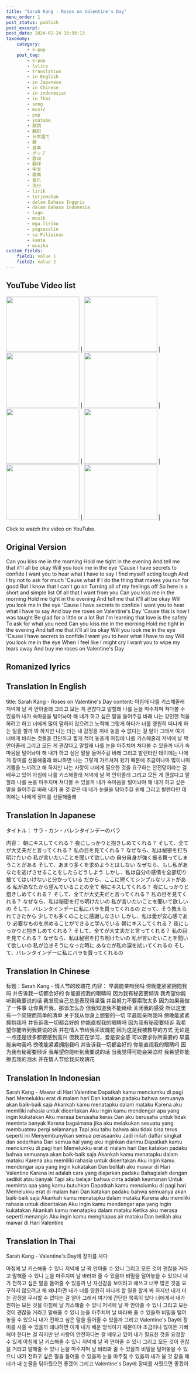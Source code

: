 ```yaml
---
title: "Sarah Kang - Roses on Valentine's Day"
menu_order: 1
post_status: publish
post_excerpt: 
post_date: 2024-02-24 16:38:13
taxonomy:
    category:
        - k-pop
    post_tag:
        - k-pop
        - lylics
        - translation
        - in English
        - in Japanese
        - in Chinese
        - in indonesian
        - in Thai
        - song
        - music
        - pop
        - youtube
        - 歌詞
        - 翻訳
        - 日本語で
        - 歌
        - 音楽
        - ポップ
        - 歌词
        - 翻译
        - 中文
        - 歌曲
        - 音乐
        - 流行
        - lirik
        - terjemahan
        - dalam Bahasa Inggris
        - dalam Bahasa Indonesia
        - lagu
        - musik
        - mga liriko
        - pagsasalin
        - sa Pilipinas
        - kanta
        - musika
custom_fields:
    field1: value 1
    field2: value 2
---
```


## YouTube Video list
 [<img src='http://img.youtube.com/vi/dY5nhTDM634/0.jpg' width='200' height='150'>](https://youtu.be/dY5nhTDM634) | [<img src='http://img.youtube.com/vi/65f0H_l3PuU/0.jpg' width='200' height='150'>](https://youtu.be/65f0H_l3PuU) | [<img src='http://img.youtube.com/vi/3-z7IapXmYg/0.jpg' width='200' height='150'>](https://youtu.be/3-z7IapXmYg) | [<img src='http://img.youtube.com/vi/Jr9pyqsLEx0/0.jpg' width='200' height='150'>](https://youtu.be/Jr9pyqsLEx0) | [<img src='http://img.youtube.com/vi/ijl7KutqDUY/0.jpg' width='200' height='150'>](https://youtu.be/ijl7KutqDUY) |
 [<img src='http://img.youtube.com/vi/WNq9OgKg8ew/0.jpg' width='200' height='150'>](https://youtu.be/WNq9OgKg8ew) | [<img src='http://img.youtube.com/vi/vWQ7E0wZ5BU/0.jpg' width='200' height='150'>](https://youtu.be/vWQ7E0wZ5BU) | [<img src='http://img.youtube.com/vi/3epGqPEL7Pc/0.jpg' width='200' height='150'>](https://youtu.be/3epGqPEL7Pc) |

Click to watch the video on YouTube.
## Original Version
Can you kiss me in the morning
Hold me tight in the evening
And tell me that it'll all be okay
Will you look me in the eye
'Cause I have secrets to confide
I want you to hear what I have to say
I find myself acting tough
And I try not to ask for much
'Cause what if I do the thing
that makes you run for good
But I know that I can't go on
Turning all of my feelings off
So here is a short and simple list
Of all that I want from you
Can you kiss me in the morning
Hold me tight in the evening
And tell me that it'll all be okay
Will you look me in the eye
'Cause I have secrets to confide
I want you to hear what I have to say
And buy me roses on Valentine's Day
'Cause this is how I was taught
Be glad for a little or a lot
But I'm learning that love is the safety
To ask for what you need
Can you kiss me in the morning
Hold me tight in the evening
And tell me that it'll all be okay
Will you look me in the eye
'Cause I have secrets to confide
I want you to hear what I have to say
Will you look me in the eye
When I feel like I might cry
I want you to wipe my tears away
And buy me roses on Valentine's Day
## Romanized lyrics

## Translation In English
title: Sarah Kang - Roses on Valentine's Day
content:
아침에 나를 키스해줄래
저녁에 날 꽉 안아줄래
그리고 모든 게 괜찮다고 말할래
나를 눈을 마주치며 쳐다볼 수 있을까
내가 속마음을 털어놔야 해
내가 하고 싶은 말을 들어주길 바래
나는 강인한 척을 하려고 하고
너에게 많이 말하지 않으려고 노력해
그렇게 하다가
너를 영원히 떠나게 하는 일을 할까 봐
하지만 나는 더는
내 감정을 꺼내 놓을 수 없다는 걸 알아
그래서 여기 너에게 바라는 것들을
간단하고 짧게 적어 놓을게
아침에 나를 키스해줄래
저녁에 날 꽉 안아줄래
그리고 모든 게 괜찮다고 말할래
나를 눈을 마주치며 쳐다볼 수 있을까
내가 속마음을 털어놔야 해
내가 하고 싶은 말을 들어주길 바래
그리고 발렌타인 데이에는 나에게 장미를 선물해줄래
왜냐하면 나는 그렇게 가르쳐져 왔기 때문에
조금이나마 많이나마 기쁨을 느끼려고 해
하지만 나는 사랑이
너에게 필요한 것을 요구하는 안전망이라는 걸 배우고 있어
아침에 나를 키스해줄래
저녁에 날 꽉 안아줄래
그리고 모든 게 괜찮다고 말할래
나를 눈을 마주치며 쳐다볼 수 있을까
내가 속마음을 털어놔야 해
내가 하고 싶은 말을 들어주길 바래
내가 울 것 같은 때
네가 눈물을 닦아주길 원해
그리고 발렌타인 데이에는 나에게 장미를 선물해줄래
## Translation In Japanese
タイトル：
サラ・カン - バレンタインデーのバラ

内容：
朝にキスしてくれる？
夜にしっかりと抱きしめてくれる？
そして、全てが大丈夫だと言ってくれる？
私の目を見てくれる？
なぜなら、私は秘密を打ち明けたいの
私が言いたいことを聞いて欲しいの
自分自身が強く振る舞ってしまうことがある
そして、あまり多くを求めようとはしない
なぜなら、もし私があなたを逃げさせることをしたらどうしよう
しかし、私は自分の感情を全部切り捨ててはいけないと分かっている
だから、ここに短くてシンプルなリストがある
私があなたから望んでいることの全て
朝にキスしてくれる？
夜にしっかりと抱きしめてくれる？
そして、全てが大丈夫だと言ってくれる？
私の目を見てくれる？
なぜなら、私は秘密を打ち明けたいの
私が言いたいことを聞いて欲しいの
そして、バレンタインデーに私にバラを買ってくれるの
だって、そう教えられてきたから
少しでも多くのことに感謝しなさい
しかし、私は愛が安心感であり
必要なものを求めることができると学んでいる
朝にキスしてくれる？
夜にしっかりと抱きしめてくれる？
そして、全てが大丈夫だと言ってくれる？
私の目を見てくれる？
なぜなら、私は秘密を打ち明けたいの
私が言いたいことを聞いて欲しいの
私が泣きそうになった時に
あなたが私の涙を拭いてくれるの
そして、バレンタインデーに私にバラを買ってくれるの
## Translation In Chinese
标题：Sarah Kang - 情人节的玫瑰花
内容：
早晨能亲吻我吗
傍晚能紧紧拥抱我吗
并告诉我一切都会好的
你能直视我的眼睛吗
因为我有秘密要倾诉
我希望你能听到我要说的话
我发现自己总是表现得坚强
并且努力不要索取太多
因为如果我做了一件事
让你离开我，那该怎么办
但我知道我不能继续
关闭我的感受
所以这里有一个简短而简单的清单
关于我从你身上想要的一切
早晨能亲吻我吗
傍晚能紧紧拥抱我吗
并告诉我一切都会好的
你能直视我的眼睛吗
因为我有秘密要倾诉
我希望你能听到我要说的话
并在情人节给我买玫瑰花
因为这是我被教导的方式
无论是一点还是很多都要感到高兴
但我正在学习，爱是安全感
可以要求你所需要的
早晨能亲吻我吗
傍晚能紧紧拥抱我吗
并告诉我一切都会好的
你能直视我的眼睛吗
因为我有秘密要倾诉
我希望你能听到我要说的话
当我觉得可能会哭泣时
我希望你能擦去我的泪水
并在情人节给我买玫瑰花
## Translation In Indonesian
Sarah Kang - Mawar di Hari Valentine
Dapatkah kamu menciumku di pagi hari
Memelukku erat di malam hari
Dan katakan padaku bahwa semuanya akan baik-baik saja
Akankah kamu menatapku dalam mataku
Karena aku memiliki rahasia untuk diceritakan
Aku ingin kamu mendengar apa yang ingin kukatakan
Aku merasa berusaha keras
Dan aku berusaha untuk tidak meminta banyak
Karena bagaimana jika aku melakukan sesuatu
yang membuatmu pergi selamanya
Tapi aku tahu bahwa aku tidak bisa terus seperti ini
Menyembunyikan semua perasaanku
Jadi inilah daftar singkat dan sederhana
Dari semua hal yang aku inginkan darimu
Dapatkah kamu menciumku di pagi hari
Memelukku erat di malam hari
Dan katakan padaku bahwa semuanya akan baik-baik saja
Akankah kamu menatapku dalam mataku
Karena aku memiliki rahasia untuk diceritakan
Aku ingin kamu mendengar apa yang ingin kukatakan
Dan belilah aku mawar di Hari Valentine
Karena ini adalah cara yang diajarkan padaku
Bahagialah dengan sedikit atau banyak
Tapi aku belajar bahwa cinta adalah keamanan
Untuk meminta apa yang kamu butuhkan
Dapatkah kamu menciumku di pagi hari
Memelukku erat di malam hari
Dan katakan padaku bahwa semuanya akan baik-baik saja
Akankah kamu menatapku dalam mataku
Karena aku memiliki rahasia untuk diceritakan
Aku ingin kamu mendengar apa yang ingin kukatakan
Akankah kamu menatapku dalam mataku
Ketika aku merasa seperti menangis
Aku ingin kamu menghapus air mataku
Dan belilah aku mawar di Hari Valentine
## Translation In Thai
Sarah Kang - Valentine's Day에 장미를 사다

아침에 날 키스해줄 수 있니
저녁에 날 꽉 안아줄 수 있니
그리고 모든 것이 괜찮을 거라고 말해줄 수 있니
눈을 마주치며 날 바라봐 줄 수 있을까
비밀을 털어놓을 수 있으니
내가 전하고 싶은 말을 들어줄 수 있을까
난 자신감을 보이려고 애쓰고
너무 많은 것을 요구하지 않으려고 해
왜냐하면 내가 너를 영원히 떠나게 할 일을 할까 봐
하지만 내가 더는 감정을 무시할 수 없다는 걸 알아
그래서 여기에 간단한 목록이 있다
너에게서 내가 원하는 모든 것을
아침에 날 키스해줄 수 있니
저녁에 날 꽉 안아줄 수 있니
그리고 모든 것이 괜찮을 거라고 말해줄 수 있니
눈을 마주치며 날 바라봐 줄 수 있을까
비밀을 털어놓을 수 있으니
내가 전하고 싶은 말을 들어줄 수 있을까
그리고 Valentine's Day에 장미를 사줄 수 있을까
왜냐하면 이게 내가 배운 방식이기 때문이야
조금이나 많이든 기뻐해야 한다는 걸
하지만 난 사랑이 안전하다는 걸 배우고 있어
내가 필요한 것을 요청할 수 있게
아침에 날 키스해줄 수 있니
저녁에 날 꽉 안아줄 수 있니
그리고 모든 것이 괜찮을 거라고 말해줄 수 있니
눈을 마주치며 날 바라봐 줄 수 있을까
비밀을 털어놓을 수 있으니
내가 전하고 싶은 말을 들어줄 수 있을까
눈을 마주칠 수 있을까
내가 울 것 같을 때
너가 내 눈물을 닦아줬으면 좋겠어
그리고 Valentine's Day에 장미를 사줬으면 좋겠어
